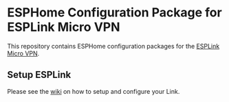 # ESPHome Configuration Package for ESPLink Micro VPN

This repository contains ESPHome configuration packages for the [ESPLink Micro VPN](https://vpn.esplink.app).

## Setup ESPLink
Please see the [wiki](https://github.com/esplink-app/esphome-config/wiki/ESPLink-Setup) on how to setup and configure your Link.
